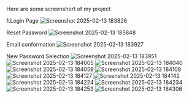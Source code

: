 Here are some screenshort of my project

1.Login Page
![Screenshot 2025-02-13 183826](https://github.com/user-attachments/assets/c22e43b2-088b-43e3-94a3-a9b56cfdf162)

Reset Password
![Screenshot 2025-02-13 183848](https://github.com/user-attachments/assets/b9c61fec-b1e4-46a3-abe8-c54fbcd7602c)

Email conformation
![Screenshot 2025-02-13 183927](https://github.com/user-attachments/assets/b669d72b-8b9f-4c88-83ca-8983589605ff)

New Password Selection
![Screenshot 2025-02-13 183951](https://github.com/user-attachments/assets/7cb0844d-5d07-4ff1-be66-d73e9098ffec)
![Screenshot 2025-02-13 184005](https://github.com/user-attachments/assets/176f26c2-a085-4af8-b095-79a04cae21d8)
![Screenshot 2025-02-13 184040](https://github.com/user-attachments/assets/b7e72236-f3ed-4870-bb3a-1609884a3112)
![Screenshot 2025-02-13 184059](https://github.com/user-attachments/assets/3b0795d4-e479-4ddc-bfa1-ca692bd7f3b7)
![Screenshot 2025-02-13 184108](https://github.com/user-attachments/assets/855c0e65-0068-41ae-91fa-0b8f549ac949)
![Screenshot 2025-02-13 184127](https://github.com/user-attachments/assets/dab5263e-588f-4c8b-a1b6-6a39737ea5d5)
![Screenshot 2025-02-13 184142](https://github.com/user-attachments/assets/262649ca-9539-45d3-921a-407aa7a4130d)
![Screenshot 2025-02-13 184224](https://github.com/user-attachments/assets/7cc87802-ec1d-48dc-b761-4833e15a852e)
![Screenshot 2025-02-13 184234](https://github.com/user-attachments/assets/ddb2ad47-3f04-4547-853c-413e7922328d)
![Screenshot 2025-02-13 184253](https://github.com/user-attachments/assets/38edaaef-5bf2-4516-a7f0-1c24a5d88b04)
![Screenshot 2025-02-13 184306](https://github.com/user-attachments/assets/e7f80fc9-ab42-4857-91cc-570784263a38)
